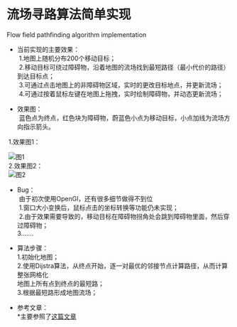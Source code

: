 # 流场寻路算法简单实现
Flow field pathfinding algorithm implementation

* 当前实现的主要效果：<br>
  1.地图上随机分布200个移动目标；<br>
  2.移动目标可绕过障碍物，沿着地图的流场找到最短路径（最小代价的路径）到达目标点；<br>
  3.可通过点击地图上的非障碍物区域，实时的更改目标地点，并更新流场；<br>
  4.可通过按着鼠标左键在地图上拖拽，实时绘制障碍物，并动态更新流场；<br>
  
* 效果图：<br>
  蓝色点为终点，红色块为障碍物，蔚蓝色小点为移动目标，小点加线为流场方向指示箭头。  <br>
  
  1.效果图1：  <br>
  
  ![图1]()<br>
  2.效果图2：  <br>
  ![图2]()<br>
 
* Bug：<br>
  由于初次使用OpenGl，还有很多细节做得不到位<br>
  1.窗口大小变换后，鼠标点击的坐标转换等功能仍未实现；<br>
  2.由于效果需要导致的，移动目标在障碍物拐角处会跳到障碍物里面，然后穿过障碍物；<br>
  3.……<br>
  
* 算法步骤：<br>
  1.初始化地图；<br>
  2.使用Dijstra算法，从终点开始，逐一对最优的邻接节点计算路径，从而计算整张网格化<br>
    地图上所有点到终点的最短路；<br>
  3.根据最短路形成地图流场；<br>

* 参考文章：<br>
 *主要参照了[这篇文章](https://gamedevelopment.tutsplus.com/tutorials/understanding-goal-based-vector-field-pathfinding--gamedev-9007)

